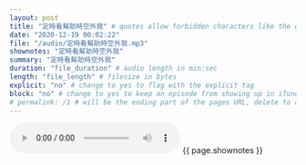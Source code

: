 ```yaml
---
layout: post
title: "定時看幫助時空外我" # quotes allow forbidden characters like the colon
date: "2020-12-19 00:02:22"
file: "/audio/定時看幫助時空外我.mp3"
shownotes: "定時看幫助時空外我"
summary: "定時看幫助時空外我"
duration: "file_duration" # audio length in min:sec
length: "file_length" # filesize in bytes
explicit: "no" # change to yes to flag with the explicit tag
block: "no" # change to yes to keep an episode from showing up in iTunes
# permalink: /1 # will be the ending part of the pages URL, delete to default to the title
---
```


<audio controls>
<source src="{{site.url}}{{site.baseurl}}{{ page.file }}" type="audio/x-mp3">
Your browser does not support the audio element.
</audio>
{{ page.shownotes }}

